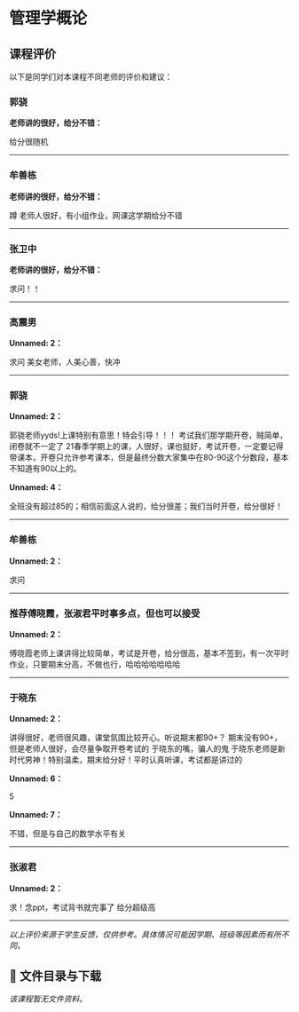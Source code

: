 # 管理学概论

## 课程评价

以下是同学们对本课程不同老师的评价和建议：

### 郭骁

**老师讲的很好，给分不错：**

给分很随机

---

### 牟善栋

**老师讲的很好，给分不错：**

蹲 老师人很好，有小组作业，网课这学期给分不错

---

### 张卫中

**老师讲的很好，给分不错：**

求问！！

---

### 高震男

**Unnamed: 2：**

求问 美女老师，人美心善，快冲

---

### 郭骁

**Unnamed: 2：**

郭骁老师yyds!上课特别有意思！特会引导！！！        考试我们那学期开卷，贼简单，闭卷就不一定了      21春季学期上的课，人很好，课也挺好，考试开卷，一定要记得带课本，开卷只允许参考课本，但是最终分数大家集中在80-90这个分数段，基本不知道有90以上的。

**Unnamed: 4：**

全班没有超过85的；相信前面这人说的，给分很差；我们当时开卷，给分很好！

---

### 牟善栋

**Unnamed: 2：**

求问

---

### 推荐傅晓霞，张淑君平时事多点，但也可以接受

**Unnamed: 2：**

傅晓霞老师上课讲得比较简单，考试是开卷，给分很高，基本不签到，有一次平时作业，只要期末分高，不做也行，哈哈哈哈哈哈哈

---

### 于晓东

**Unnamed: 2：**

讲得很好，老师很风趣，课堂氛围比较开心。听说期末都90+？      期末没有90+，但是老师人很好，会尽量争取开卷考试的   于晓东的嘴，骗人的鬼       于晓东老师是新时代男神！特别温柔，期末给分好！平时认真听课，考试都是讲过的

**Unnamed: 6：**

5

**Unnamed: 7：**

不错，但是与自己的数学水平有关

---

### 张淑君

**Unnamed: 2：**

求！念ppt，考试背书就完事了   给分超级高

---

*以上评价来源于学生反馈，仅供参考。具体情况可能因学期、班级等因素而有所不同。*
## 📄 文件目录与下载

_该课程暂无文件资料。_
